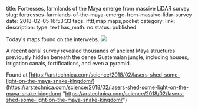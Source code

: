 title: Fortresses, farmlands of the Maya emerge from massive LiDAR survey
slug: fortresses-farmlands-of-the-maya-emerge-from-massive-lidar-survey
date: 2018-02-05 16:53:33
tags: ifttt,map,maps,pocket
category: 
link: 
description: 
type: text
has_math: no
status: published

Today's maps found on the interwebs. ![](https://cdn.arstechnica.net/wp-content/uploads/2018/02/01-lidar-maya.jpg)  
  

A recent aerial survey revealed thousands of ancient Maya structures previously hidden beneath the dense Guatemalan jungle, including houses, irrigation canals, fortifications, and even a pyramid.  
  

Found at [https://arstechnica.com/science/2018/02/lasers-shed-some-light-on-the-maya-snake-kingdom/](https://arstechnica.com/science/2018/02/lasers-shed-some-light-on-the-maya-snake-kingdom/ "https://arstechnica.com/science/2018/02/lasers-shed-some-light-on-the-maya-snake-kingdom/")



